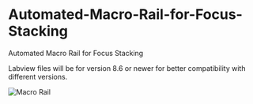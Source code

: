 # Automated-Macro-Rail-for-Focus-Stacking
Automated Macro Rail for Focus Stacking

Labview files will be for version 8.6 or newer for better compatibility with different versions.

![Macro Rail](https://user-images.githubusercontent.com/39523610/180830904-a647d868-4f9a-4095-bad8-f57d320e905e.jpg)
